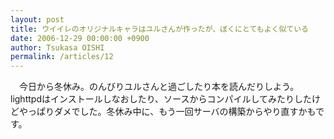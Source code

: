 ```yaml
---
layout: post
title: ウイイレのオリジナルキャラはユルさんが作ったが、ぼくにとてもよく似ている
date: 2006-12-29 00:00:00 +0900
author: Tsukasa OISHI
permalink: /articles/12
---
```


　今日から冬休み。のんびりユルさんと過ごしたり本を読んだりしよう。lighttpdはインストールしなおしたり、ソースからコンパイルしてみたりしたけどやっぱりダメでした。冬休み中に、もう一回サーバの構築からやり直すかもです。

